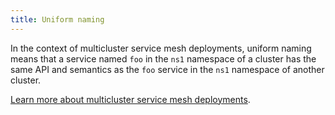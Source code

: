 ```yaml
---
title: Uniform naming
---
```


In the context of multicluster service mesh deployments, uniform naming means that a service named `foo` in the `ns1` namespace of a cluster has the same API and semantics as the `foo` service in the `ns1` namespace of another cluster.

[Learn more about multicluster service mesh deployments](/docs/concepts/multicluster-deployments/).
